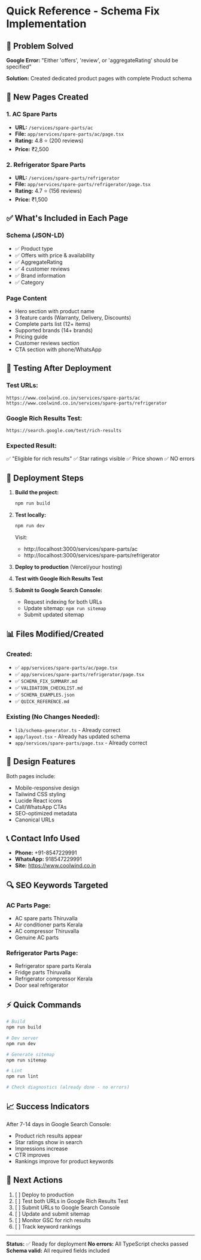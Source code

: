 # Quick Reference - Schema Fix Implementation

## 🎯 Problem Solved
**Google Error:** "Either 'offers', 'review', or 'aggregateRating' should be specified"

**Solution:** Created dedicated product pages with complete Product schema

## 📍 New Pages Created

### 1. AC Spare Parts
- **URL:** `/services/spare-parts/ac`
- **File:** `app/services/spare-parts/ac/page.tsx`
- **Rating:** 4.8 ⭐ (200 reviews)
- **Price:** ₹2,500

### 2. Refrigerator Spare Parts
- **URL:** `/services/spare-parts/refrigerator`
- **File:** `app/services/spare-parts/refrigerator/page.tsx`
- **Rating:** 4.7 ⭐ (156 reviews)
- **Price:** ₹1,500

## ✅ What's Included in Each Page

### Schema (JSON-LD)
- ✅ Product type
- ✅ Offers with price & availability
- ✅ AggregateRating
- ✅ 4 customer reviews
- ✅ Brand information
- ✅ Category

### Page Content
- Hero section with product name
- 3 feature cards (Warranty, Delivery, Discounts)
- Complete parts list (12+ items)
- Supported brands (14+ brands)
- Pricing guide
- Customer reviews section
- CTA section with phone/WhatsApp

## 🧪 Testing After Deployment

### Test URLs:
```
https://www.coolwind.co.in/services/spare-parts/ac
https://www.coolwind.co.in/services/spare-parts/refrigerator
```

### Google Rich Results Test:
```
https://search.google.com/test/rich-results
```

### Expected Result:
✅ "Eligible for rich results"
✅ Star ratings visible
✅ Price shown
✅ NO errors

## 🚀 Deployment Steps

1. **Build the project:**
   ```bash
   npm run build
   ```

2. **Test locally:**
   ```bash
   npm run dev
   ```
   Visit:
   - http://localhost:3000/services/spare-parts/ac
   - http://localhost:3000/services/spare-parts/refrigerator

3. **Deploy to production** (Vercel/your hosting)

4. **Test with Google Rich Results Test**

5. **Submit to Google Search Console:**
   - Request indexing for both URLs
   - Update sitemap: `npm run sitemap`
   - Submit updated sitemap

## 📊 Files Modified/Created

### Created:
- ✅ `app/services/spare-parts/ac/page.tsx`
- ✅ `app/services/spare-parts/refrigerator/page.tsx`
- ✅ `SCHEMA_FIX_SUMMARY.md`
- ✅ `VALIDATION_CHECKLIST.md`
- ✅ `SCHEMA_EXAMPLES.json`
- ✅ `QUICK_REFERENCE.md`

### Existing (No Changes Needed):
- `lib/schema-generator.ts` - Already correct
- `app/layout.tsx` - Already has updated schema
- `app/services/spare-parts/page.tsx` - Already correct

## 🎨 Design Features

Both pages include:
- Mobile-responsive design
- Tailwind CSS styling
- Lucide React icons
- Call/WhatsApp CTAs
- SEO-optimized metadata
- Canonical URLs

## 📞 Contact Info Used

- **Phone:** +91-8547229991
- **WhatsApp:** 918547229991
- **Site:** https://www.coolwind.co.in

## 🔍 SEO Keywords Targeted

### AC Parts Page:
- AC spare parts Thiruvalla
- Air conditioner parts Kerala
- AC compressor Thiruvalla
- Genuine AC parts

### Refrigerator Parts Page:
- Refrigerator spare parts Kerala
- Fridge parts Thiruvalla
- Refrigerator compressor Kerala
- Door seal refrigerator

## ⚡ Quick Commands

```bash
# Build
npm run build

# Dev server
npm run dev

# Generate sitemap
npm run sitemap

# Lint
npm run lint

# Check diagnostics (already done - no errors)
```

## 📈 Success Indicators

After 7-14 days in Google Search Console:
- Product rich results appear
- Star ratings show in search
- Impressions increase
- CTR improves
- Rankings improve for product keywords

## 🎯 Next Actions

1. [ ] Deploy to production
2. [ ] Test both URLs in Google Rich Results Test
3. [ ] Submit URLs to Google Search Console
4. [ ] Update and submit sitemap
5. [ ] Monitor GSC for rich results
6. [ ] Track keyword rankings

---

**Status:** ✅ Ready for deployment
**No errors:** All TypeScript checks passed
**Schema valid:** All required fields included

